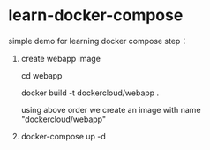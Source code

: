 # learn-docker-compose
simple demo for learning docker compose
step：
1. create webapp image 

   cd webapp 
   
   docker build -t dockercloud/webapp . 
   
   using above order we create an image with name "dockercloud/webapp"
2. docker-compose up -d 

